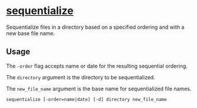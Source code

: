 # [sequentialize](https://github.com/ryanburnette/go-sequentialize)

Sequentialize files in a directory based on a specified ordering and with a new
base file name.

## Usage

The `-order` flag accepts name or date for the resulting sequential ordering.

The `directory` argument is the directory to be sequentialized.

The `new_file_name` argument is the base name for sequentialized file names.

```shell
sequentialize [-order=name|date] [-d] directory new_file_name
```
